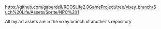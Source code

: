 https://github.com/gaberdell/RCOSLife2.0GameProject/tree/vixey_branch/Such%20Life/Assets/Sprite/NPC%201

All my art assets are in the vixey branch of another's repository
